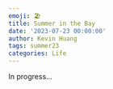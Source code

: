 ```yaml
---
emoji: 🏖️
title: Summer in the Bay
date: '2023-07-23 00:00:00'
author: Kevin Huang
tags: summer23
categories: Life
---
```


In progress...
